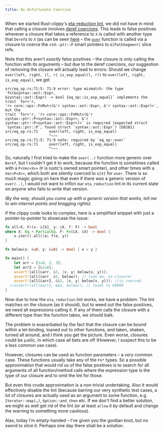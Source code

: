 ```yaml
---
title: An Unfortunate Coercion
---
```


When we started Rust-clippy's
[eta-reduction lint](https://github.com/Manishearth/rust-clippy/blob/master/src/eta_reduction.rs),
we did not have in mind that calling a closure involves
[deref coercions](http://doc.rust-lang.org/book/deref-coercions.html). This
leads to false positives wherever a closure that takes a reference to `X` is
called with another type that `Deref`s to `X` (as can be seen
[here](https://github.com/Manishearth/rust-clippy/blob/master/src/eq_op.rs#L71)
– the 
[`over`](https://github.com/Manishearth/rust-clippy/blob/master/src/eq_op.rs#L248) 
function is called via a closure to coerce the `std::ptr::P` smart pointers to
`&[PathSegment]` slice refs.

Note that this aren't *exactly* false positives – the closure *is* only calling
the function with its arguments – but due to the deref coercions, our suggestion
of removing the closure will actually lead to errors: Should we change
`over(left, right, |l, r| is_exp_equal(l, r))` to
`over(left, right, is_exp_equal)`, we get

```
src/eq_op.rs:71:5: 71:9 error: type mismatch: the type `fn(&syntax::ast::Expr, 
&syntax::ast::Expr) -> bool {eq_op::is_exp_equal}` implements the trait `for<'r,
'r> core::ops::FnMut<(&'r syntax::ast::Expr, &'r syntax::ast::Expr)>`, but the 
trait `for<'r, 'r> core::ops::FnMut<(&'r syntax::ptr::P<syntax::ast::Expr>, &'r 
syntax::ptr::P<syntax::ast::Expr>)>` is required (expected struct 
`syntax::ptr::P`, found struct `syntax::ast::Expr`) [E0281]
src/eq_op.rs:71     over(left, right, is_exp_equal)
                    ^~~~
src/eq_op.rs:71:5: 71:9 note: required by `eq_op::over`
src/eq_op.rs:71     over(left, right, is_exp_equal)
                    ^~~~
```

So, naturally I first tried to make the `over(..)` function more generic over
`Deref`, but I couldn't get it to work, because the function is sometimes
called with a `P<Vec<X>>` (`P` is rustc's owned smart pointer), and other times
with a `Vec<P<X>>`, which both are silently coerced to `&[X]` for `over`. There
is so much magic going on here that even if there *was* a generic version of
`over(..)`, I would not want to inflict our `eta_reduction` lint in its current
state on anyone who fails to write that version.

<i>(By the way, should you come up with a generic version that works, tell me
to win internet points and bragging rights).</i>

If the clippy code looks to complex, here is a simplified snippet with just a
pointer-to-pointer to showcase the issue:

```rust
fn all<X, F>(x: &[X], y: &X, f: F) -> bool
where X: Eq + PartialEq, F: Fn(&X, &X) -> bool {
    x.iter().all(|e| f(e, y))
}

fn below(x: &u8, y: &u8) -> bool { x < y }

fn main() {
    let arr = [1u8, 2, 3];
    let arr2 = [&1u8];
    assert!(all(&arr, &5, |x, y| below(x, y)));
    assert!(all(&arr, &5, below)); // look ma, no closure!
    assert!(all(&arr2, &&2, |x, y| below(x, y))); //is coerced
  //assert!(all(&arr2, &&2, below)); // leads to ERROR
}
```

Now due to how the `eta_reduction` lint works, we have a problem: The lint
matches on the closure (as it should), but to weed out the false positives,
we need all expressions calling it. If any of them calls the closure with a
different type than the function takes, we should balk.

The problem is exacerbated by the fact that the closure can be bound within a
let-binding, loaned out to other functions, and taken, shaken, turned all
around, and I think you get the picture. Even worse, closures could be
`pub`lic, in which case all bets are off (However, I suspect this to be a less
common use case).

However, closures can be used as function parameters – a *very* common case.
These functions usually take any of the `Fn*` types. So a possible
approximation that would rid us of the false positives is to search for all
arguments of all function/method calls where the expression type is the type
of our closure and to omit the lint for those. 

But even this crude approximation is a non-trivial undertaking. Also it would
effectively disable the lint (because barring our very synthetic test cases, a
lot of closures are actually used as an argument to some function, e.g.
`Iterator::map(…)`, `Option::and_then` etc. If we don't find a better solution,
we might as well get rid of the lint (or at least `allow` it by default and
change the warning to something more cautious).

Alas, today I'm empty-handed – I've given you the gordian knot, but no sword to
slice it. Perhaps one day there shall be a solution.
